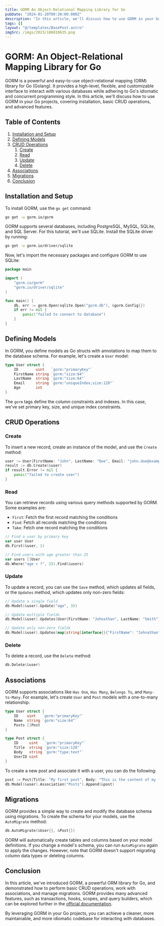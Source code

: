 ```yaml
---
title: GORM An Object-Relational Mapping Library for Go
pubDate: "2024-01-20T00:38:00.000Z"
description: "In this article, we'll discuss how to use GORM in your Go projects, covering installation, basic CRUD operations, and advanced features"
tags: []
layout: "@/templates/BasePost.astro"
imgSrc: /imgs/2023/186810635.png
---
```

# GORM: An Object-Relational Mapping Library for Go

GORM is a powerful and easy-to-use object-relational mapping (ORM) library for Go (Golang). It provides a high-level, flexible, and customizable interface to interact with various databases while adhering to Go's idiomatic and concurrent programming style. In this article, we'll discuss how to use GORM in your Go projects, covering installation, basic CRUD operations, and advanced features.

## Table of Contents

1. [Installation and Setup](#installation-and-setup)
2. [Defining Models](#defining-models)
3. [CRUD Operations](#crud-operations)
   1. [Create](#create)
   2. [Read](#read)
   3. [Update](#update)
   4. [Delete](#delete)
4. [Associations](#associations)
5. [Migrations](#migrations)
6. [Conclusion](#conclusion)

## Installation and Setup

To install GORM, use the `go get` command:

```bash
go get -u gorm.io/gorm
```

GORM supports several databases, including PostgreSQL, MySQL, SQLite, and SQL Server. For this tutorial, we'll use SQLite. Install the SQLite driver by running:

```bash
go get -u gorm.io/driver/sqlite
```

Now, let's import the necessary packages and configure GORM to use SQLite:

```go
package main

import (
	"gorm.io/gorm"
	"gorm.io/driver/sqlite"
)

func main() {
	db, err := gorm.Open(sqlite.Open("gorm.db"), &gorm.Config{})
	if err != nil {
		panic("failed to connect to database")
	}
}
```

## Defining Models

In GORM, you define models as Go structs with annotations to map them to the database schema. For example, let's create a `User` model:

```go
type User struct {
	ID        uint   `gorm:"primaryKey"`
	FirstName string `gorm:"size:64"`
	LastName  string `gorm:"size:64"`
	Email     string `gorm:"uniqueIndex;size:128"`
	Age       int
}
```

The `gorm` tags define the column constraints and indexes. In this case, we've set primary key, size, and unique index constraints.

## CRUD Operations

### Create

To insert a new record, create an instance of the model, and use the `Create` method:

```go
user := User{FirstName: "John", LastName: "Doe", Email: "john.doe@example.com", Age: 30}
result := db.Create(&user)
if result.Error != nil {
	panic("failed to create user")
}
```

### Read

You can retrieve records using various query methods supported by GORM. Some examples are:

- `First`: Fetch the first record matching the conditions
- `Find`: Fetch all records matching the conditions
- `Take`: Fetch one record matching the conditions

```go
// Find a user by primary key
var user User
db.First(&user, 1)

// Find users with age greater than 25
var users []User
db.Where("age > ?", 25).Find(&users)
```

### Update

To update a record, you can use the `Save` method, which updates all fields, or the `Updates` method, which updates only non-zero fields:

```go
// Update a single field
db.Model(&user).Update("age", 35)

// Update multiple fields
db.Model(&user).Updates(User{FirstName: "Johnathan", LastName: "Smith"})

// Update only non-zero fields
db.Model(&user).Updates(map[string]interface{}{"FirstName": "Johnathan", "LastName": "Smith"})
```

### Delete

To delete a record, use the `Delete` method:

```go
db.Delete(&user)
```

## Associations

GORM supports associations like `Has One`, `Has Many`, `Belongs To`, and `Many-to-Many`. For example, let's create `User` and `Post` models with a one-to-many relationship:

```go
type User struct {
	ID    uint   `gorm:"primaryKey"`
	Name  string `gorm:"size:64"`
	Posts []Post
}

type Post struct {
	ID     uint   `gorm:"primaryKey"`
	Title  string `gorm:"size:128"`
	Body   string `gorm:"type:text"`
	UserID uint
}
```

To create a new post and associate it with a user, you can do the following:

```go
post := Post{Title: "My first post", Body: "This is the content of my first post."}
db.Model(&user).Association("Posts").Append(&post)
```

## Migrations

GORM provides a simple way to create and modify the database schema using migrations. To create the schema for your models, use the `AutoMigrate` method:

```go
db.AutoMigrate(&User{}, &Post{})
```

GORM will automatically create tables and columns based on your model definitions. If you change a model's schema, you can run `AutoMigrate` again to apply the changes. However, note that GORM doesn't support migrating column data types or deleting columns.

## Conclusion

In this article, we've introduced GORM, a powerful ORM library for Go, and demonstrated how to perform basic CRUD operations, work with associations, and manage migrations. GORM provides many advanced features, such as transactions, hooks, scopes, and query builders, which can be explored further in the [official documentation](https://gorm.io/docs/).

By leveraging GORM in your Go projects, you can achieve a cleaner, more maintainable, and more idiomatic codebase for interacting with databases.
